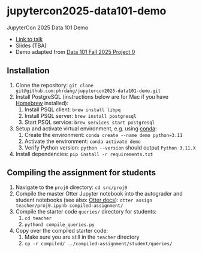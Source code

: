 # jupytercon2025-data101-demo

JupyterCon 2025 Data 101 Demo

- [Link to talk](https://jupytercon2025.sched.com/event/28H4W?iframe=no)
- Slides (TBA)
- Demo adapted from [Data 101 Fall 2025 Project 0](https://data101.org/fa24/)

## Installation

1. Clone the repository: `git clone git@github.com:phrdang/jupytercon2025-data101-demo.git`
2. Install PostgreSQL (instructions below are for Mac if you have [Homebrew](https://brew.sh) installed):
    1. Install PSQL client: `brew install libpq`
    2. Install PSQL server: `brew install postgresql`
    3. Start PSQL service: `brew services start postgresql`
3. Setup and activate virtual environment, e.g. using [conda](https://docs.conda.io/projects/conda/en/stable/user-guide/getting-started.html):
    1. Create the environment: `conda create --name demo python=3.11`
    2. Activate the environment: `conda activate demo`
    3. Verify Python version: `python --version` should output `Python 3.11.X`
4. Install dependencies: `pip install -r requirements.txt`

## Compiling the assignment for students

1. Navigate to the `proj0` directory: `cd src/proj0`
2. Compile the master Otter Jupyter notebook into the autograder and student notebooks (see also: [Otter docs](https://otter-grader.readthedocs.io/en/latest/otter_assign/usage.html)): `otter assign teacher/proj0.ipynb compiled-assignment/`
3. Compile the starter code `queries/` directory for students:
    1. `cd teacher`
    2. `python3 compile_queries.py`
4. Copy over the compiled starter code:
    1. Make sure you are still in the `teacher` directory
    2. `cp -r compiled/ ../compiled-assignment/student/queries/`

<!-- TODO: turn above into a shell script? -->

<!-- TODO: had to replace !psql with !opt/homebrew/bin/psql

$ psql -d postgres -U rebeccadang
replace Owner: michael references in billboard.sql to Owner: rebeccadang
TODO: rezip billboard.zip file from billboard.sql file with correct owner?
-->

<!-- TODO: windows instructions?
local jupyterhub instructions?
 -->